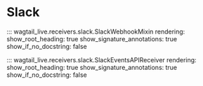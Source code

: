 # Slack

::: wagtail_live.receivers.slack.SlackWebhookMixin
    rendering:
      show_root_heading: true
      show_signature_annotations: true
      show_if_no_docstring: false
      
::: wagtail_live.receivers.slack.SlackEventsAPIReceiver
    rendering:
      show_root_heading: true
      show_signature_annotations: true
      show_if_no_docstring: false
      